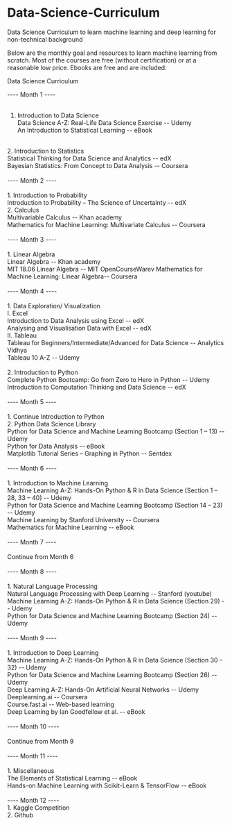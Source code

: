 # Data-Science-Curriculum
Data Science Curriculum to learn machine learning and deep learning for non-technical background

Below are the monthly goal and resources to learn machine learning from scratch. Most of the courses are free (without certification) or at a reasonable low price. Ebooks are free and are included.


Data Science Curriculum


---- Month 1 ----<br/>
<br/>
1.	Introduction to Data Science<br/>
Data Science A-Z: Real-Life Data Science Exercise -- Udemy<br/>
An Introduction to Statistical Learning -- eBook <br/>
<br/>
2.	Introduction to Statistics<br/>
Statistical Thinking for Data Science and Analytics -- edX<br/>
Bayesian Statistics: From Concept to Data Analysis -- Coursera<br/>
<br/>
---- Month 2 ----<br/>
<br/>
1.	Introduction to Probability<br/>
Introduction to Probability – The Science of Uncertainty -- edX<br/>
2.	Calculus<br/>
Multivariable Calculus -- Khan academy<br/>
Mathematics for Machine Learning: Multivariate Calculus -- Coursera <br/>
<br/>
---- Month 3 ----<br/>
<br/>
1.	Linear Algebra<br/>
Linear Algebra -- Khan academy<br/>
MIT 18.06 Linear Algebra -- MIT OpenCourseWarev
Mathematics for Machine Learning: Linear Algebra-- Coursera<br/>
<br/>
---- Month 4 ----<br/>
<br/>
1.	Data Exploration/ Visualization<br/>
I.	Excel<br/>
Introduction to Data Analysis using Excel -- edX<br/>
Analysing and Visualisation Data with Excel -- edX<br/>
II.	Tableau<br/>
Tableau for Beginners/Intermediate/Advanced for Data Science -- Analytics Vidhya<br/>
Tableau 10 A-Z -- Udemy<br/>
<br/>
2.	Introduction to Python<br/>
Complete Python Bootcamp: Go from Zero to Hero in Python -- Udemy<br/>
Introduction to Computation Thinking and Data Science -- edX<br/>
<br/>
---- Month 5 ----<br/>
<br/>
1.	Continue Introduction to Python<br/>
2.	Python Data Science Library<br/>
Python for Data Science and Machine Learning Bootcamp (Section 1 – 13) -- Udemy <br/>
Python for Data Analysis -- eBook <br/>
Matplotlib Tutorial Series – Graphing in Python -- Sentdex <br/>
<br/>
---- Month 6 ----<br/>
<br/>
1.	Introduction to Machine Learning<br/>
Machine Learning A-Z: Hands-On Python & R in Data Science (Section 1 – 28, 33 – 40) -- Udemy<br/>
Python for Data Science and Machine Learning Bootcamp (Section 14 – 23) -- Udemy<br/>
Machine Learning by Stanford University -- Coursera<br/>
Mathematics for Machine Learning -- eBook<br/>
<br/>
---- Month 7 ----<br/>
<br/>
Continue from Month 6<br/>
<br/>
---- Month 8 ----<br/>
<br/>
1.	Natural Language Processing<br/>
Natural Language Processing with Deep Learning -- Stanford (youtube)<br/>
Machine Learning A-Z: Hands-On Python & R in Data Science (Section 29)   -- Udemy<br/>
Python for Data Science and Machine Learning Bootcamp (Section 24) -- Udemy<br/>
<br/>
---- Month 9 ----<br/>
<br/>
1.	Introduction to Deep Learning<br/>
Machine Learning A-Z: Hands-On Python & R in Data Science (Section 30 – 32) -- Udemy<br/>
Python for Data Science and Machine Learning Bootcamp (Section 26) -- Udemy<br/>
Deep Learning A-Z: Hands-On Artificial Neural Networks -- Udemy<br/>
Deeplearning.ai -- Coursera <br/>
Course.fast.ai -- Web-based learning<br/>
Deep Learning by Ian Goodfellow et al. -- eBook<br/>
<br/>
---- Month 10 ----<br/>
<br/>
Continue from Month 9<br/>
<br/>
---- Month 11 ----<br/>
<br/>
1.	Miscellaneous<br/>
The Elements of Statistical Learning -- eBook<br/>
Hands-on Machine Learning with Scikit-Learn & TensorFlow -- eBook<br/>
<br/>
---- Month 12 ----<br/>
1.	Kaggle Competition<br/>
2.	Github<br/>
<br/>
